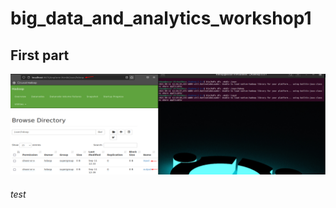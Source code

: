 # big_data_and_analytics_workshop1

## First part

![title](/screenshots/part2-1-1.png?raw=true "part2-1-1.png")


###### test

